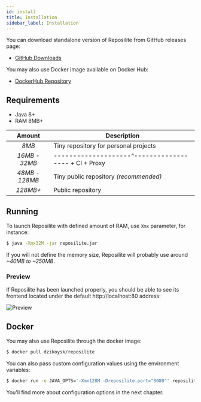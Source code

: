 ```yaml
---
id: install
title: Installation
sidebar_label: Installation
---
```


You can download standalone version of Reposilite from GitHub releases page:

* [GitHub Downloads](https://github.com/dzikoysk/reposilite/releases)

You may also use Docker image available on Docker Hub:

* [DockerHub Repository](https://hub.docker.com/r/dzikoysk/reposilite)

## Requirements
* Java 8+
* RAM 8MB+

| Amount | Description |
|:------:|-------------|
| *8MB* | Tiny repository for personal projects |
| *16MB* - *32MB* | *--------------------^------------------* + CI + Proxy |
| *48MB - 128MB* | Tiny public repository *(recommended)* |
| *128MB+* | Public repository | 


## Running
To launch Reposilite with defined amount of RAM, use `Xmx` parameter, for instance:
```bash
$ java -Xmx32M -jar reposilite.jar
```
If you will not define the memory size, Reposilite will probably use around *~40MB to ~250MB*.

### Preview
If Reposilite has been launched properly,
you should be able to see its frontend located under the default http://localhost:80 address:

![Preview](/img/about-preview.png)

## Docker

You may also use Reposilite through the docker image:

```bash
$ docker pull dzikoysk/reposilite
```

You can also pass custom configuration values using the environment variables:

```bash
$ docker run -e JAVA_OPTS='-Xmx128M -Dreposilite.port="8080"' reposilite
```

You'll find more about configuration options in the next chapter.